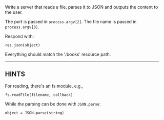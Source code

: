 Write a server that reads a file, parses it to JSON and outputs the content
to the user.

The port is passed in `process.argv[2]`.  The file name is passed in `process.argv[3]`.

Respond with:

```
res.json(object)
```

Everything should match the '/books' resource path.


-----------------------------

## HINTS

For reading, there's an fs module, e.g.,

```
fs.readFile(filename, callback)
```

While the parsing can be done with `JSON.parse`:

```
object = JSON.parse(string)
```